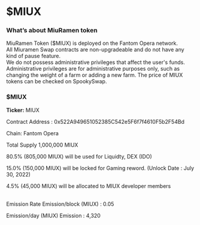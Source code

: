 # $MIUX

### What’s about MiuRamen token

MiuRamen Token ($MIUX) is deployed on the Fantom Opera network.\
All Miuramen Swap contracts are non-upgradeable and do not have any kind of pause feature.\
We do not possess administrative privileges that affect the user's funds.\
Administrative privileges are for administrative purposes only, such as changing the weight of a farm or adding a new farm. The price of MIUX tokens can be checked on SpookySwap.

### $MIUX <a href="#ample1" id="ample1"></a>

**Ticker:** MIUX

Contract Address : 0x522A949651052385C542e5F6f7f4610F5b2F54Bd

Chain: Fantom Opera

Total Supply 1,000,000 MIUX

80.5% (805,000 MIUX) will be used for Liquidty, DEX (IDO)

15.0% (150,000 MIUX) will be locked for Gaming reword. (Unlock Date : July 30, 2022)

4.5% (45,000 MIUX) will be allocated to MIUX developer members

\
Emission Rate Emission/block (MIUX) : 0.05

Emission/day (MIUX) Emission : 4,320

###
